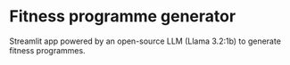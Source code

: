# Fitness programme generator
Streamlit app powered by an open-source LLM (Llama 3.2:1b) to generate fitness programmes.
